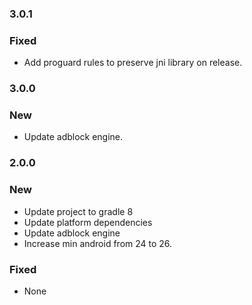 ### 3.0.1

### Fixed 

- Add proguard rules to preserve jni library on release.

### 3.0.0

### New

- Update adblock engine.


### 2.0.0

### New

- Update project to gradle 8
- Update platform dependencies
- Update adblock engine
- Increase min android from 24 to 26.

### Fixed

- None
